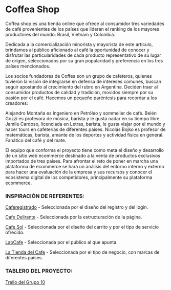 # Coffea Shop

Coffea shop es una tienda online que ofrece al consumidor tres variedades de café provenientes de los países que lideran el ranking de los mayores productores del mundo: Brasil, Vietnam y Colombia.  

Dedicada a la comercialización minorista y mayorista de este artículo, brindamos al público aficionado al café la oportunidad de conocer y disfrutar las particularidades de cada producto representativo de su lugar de origen, seleccionados por su gran popularidad y preferencia en los tres países mencionados. 

Los socios fundadores de Coffea son un grupo de cafeteros, quienes tuvieron la visión de integrarse en defensa de intereses comunes, buscan seguir apostando al crecimiento del rubro en Argentina. Deciden traer al consumidor productos de calidad y tradición, movidos siempre por su pasión por el café.
Hacemos un pequeño paréntesis para recordar a los creadores:        

Alejandro Montaña es Ingeniero en Petróleo y sommelier de café.
Belén Gozzi es profesora de música, barista y le gusta nadar en su tiempo libre.
Jamile Cardoso,  licenciada en Letras, barista, le gusta viajar por el mundo y hacer tours en cafeterías de diferentes países. 
Nicolás Bojko es profesor de matemáticas,  barista, amante de los deportes  y actividad física en general. Fanático del café y del mate.

El equipo que conforma el proyecto tiene como meta el diseño y desarrollo de un sitio web ecommerce destinado a la venta de productos exclusivos importados de tres países. Para afrontar el reto de poner en marcha una plataforma de ecommerce se hará un análisis del entorno interno y externo para hacer una evaluación de la empresa y sus recursos y conocer el ecosistema digital de los competidores, principalmente su plataforma ecommerce. 

### INSPIRACIÓN DE REFERENTES:

[Caferegistrado](https://www.caferegistrado.com/) - Seleccionada por el diseño del registro y del login. 

[Cafe Delirante](https://cafedelirante.com.ar/) - Seleccionada por la estructuración de la página.

[Cafe Sol](https://cafesol.com.ar/) - Seleccionada por el diseño del carrito y por el tipo de servicio ofrecido.
 
[LabCafe](https://shop.labcafe.com.ar/) - Seleccionada por el público al que apunta.

[La Tienda del Cafe](https://latiendadelcafe.co/)  - Seleccionada por el tipo de negocio, con marcas de diferentes países.

###  TABLERO DEL PROYECTO:  

[Trello del Grupo 10](http://http://https://trello.com/c/q8JPnheM/7-2tablero "Tablero del Grupo 10")


